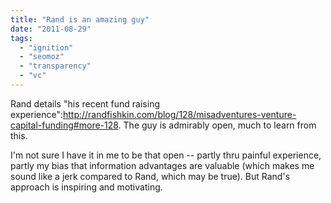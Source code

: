 ```yaml
---
title: "Rand is an amazing guy"
date: "2011-08-29"
tags: 
  - "ignition"
  - "seomoz"
  - "transparency"
  - "vc"
---
```


Rand details "his recent fund raising experience":http://randfishkin.com/blog/128/misadventures-venture-capital-funding#more-128. The guy is admirably open, much to learn from this.

I'm not sure I have it in me to be that open -- partly thru painful experience, partly my bias that information advantages are valuable (which makes me sound like a jerk compared to Rand, which may be true). But Rand's approach is inspiring and motivating.
